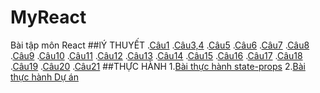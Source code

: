  # MyReact
 Bài tập môn React
 ##lÝ THUYẾT
 .[Câu1](https://codepen.io/Tung12012003/pen/XWYPMLV)
 .[Câu3,4](https://codepen.io/Tung12012003/pen/qBKMmqL)
 .[Câu5](https://codepen.io/Tung12012003/details/RwJexxJ)
 .[Câu6](https://codepen.io/Tung12012003/pen/KKeGZrp)
 .[Câu7](https://codepen.io/Tung12012003/pen/wvXYpOL)
 .[Câu8](https://codepen.io/Tung12012003/pen/BaVOWba)
 .[Câu9](https://codepen.io/Tung12012003/pen/vYrggQw)
 .[Câu10](https://codepen.io/Tung12012003/pen/XWYMJvQ)
 .[Câu11](https://codepen.io/Tung12012003/details/yLEMNRm)
 .[Câu12](https://codepen.io/Tung12012003/pen/MWXpqQQ)
 .[Câu13](https://codepen.io/Tung12012003/pen/NWzpLvb)
 .[Câu14](https://codepen.io/Tung12012003/pen/LYrjMJd)
 .[Câu15](https://codepen.io/Tung12012003/pen/PoaKXyg)
 .[Câu16](https://codepen.io/Tung12012003/pen/ZERXxBq)
 .[Câu17](https://codepen.io/Tung12012003/pen/MWXEXVv)
 .[Câu18](https://codepen.io/Tung12012003/pen/xxzyYpa)
 .[Câu19](https://codepen.io/Tung12012003/details/oNyaEVR)
 .[Câu20](https://codepen.io/Tung12012003/pen/eYKPMmL)
 .[Câu21](https://codepen.io/Tung12012003/pen/ZERqxYj)
 ##THỰC HÀNH
 1.[Bài thực hành state-props](https://codesandbox.io/s/bai-tap-state-props-jbru4z)
 2.[Bài thực hành Dự án]()
